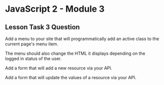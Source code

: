 # JavaScript 2 - Module 3

## Lesson Task 3 Question

Add a menu to your site that will programmatically add an active class to the current page's menu item.

The menu should also change the HTML it displays depending on the logged in status of the user.

Add a form that will add a new resource via your API.

Add a form that will update the values of a resource via your API.
